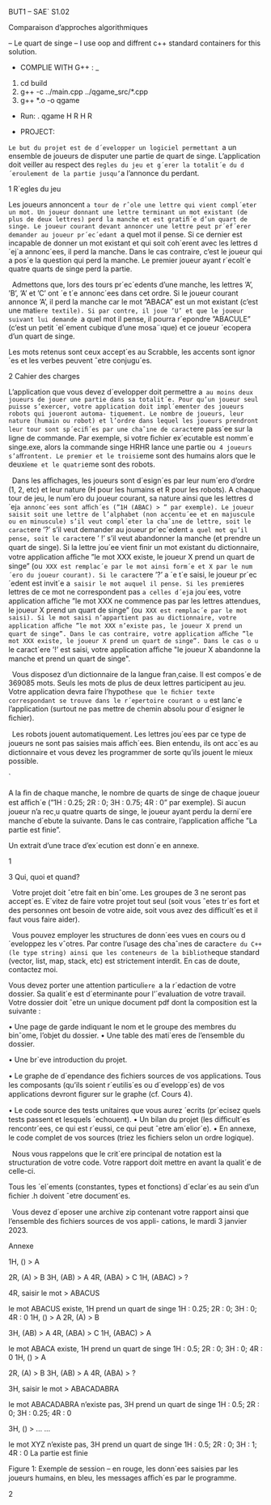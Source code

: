 ﻿<a name="br1"></a>BUT1 – SAE` S1.02

Comparaison d’approches algorithmiques

– Le quart de singe
–
I use oop and diffrent c++ standard containers for this solution.

- COMPLIE WITH G++ :
_
1. cd build
2. g++ -c ../main.cpp ../qgame_src/*.cpp 
3. g++ *.o -o qgame


- Run:
. qgame H R H R



- PROJECT:



`Le but du projet est de d´evelopper un logiciel permettant `a un ensemble de joueurs de disputer une partie de quart
de singe. L’application doit veiller au respect des r`egles du jeu et g´erer la totalit´e du d´eroulement de la partie jusqu’`a
l’annonce du perdant.

1 R`egles du jeu

Les joueurs annoncent `a tour de rˆole une lettre qui vient compl´eter un mot. Un joueur donnant une lettre terminant
un mot existant (de plus de deux lettres) perd la manche et est gratiﬁ´e d’un quart de singe. Le joueur courant devant
annoncer une lettre peut pr´ef´erer demander au joueur pr´ec´edant `a quel mot il pense. Si ce dernier est incapable de
donner un mot existant et qui soit coh´erent avec les lettres d´ej`a annonc´ees, il perd la manche. Dans le cas contraire,
c’est le joueur qui a pos´e la question qui perd la manche. Le premier joueur ayant r´ecolt´e quatre quarts de singe perd
la partie.

` `Admettons que, lors des tours pr´ec´edents d’une manche, les lettres ’A’, ’B’, ’A’ et ’C’ ont ´e t´e annonc´ees dans
cet ordre. Si le joueur courant annonce ’A’, il perd la manche car le mot ”ABACA” est un mot existant (c’est une
mati`ere textile). Si par contre, il joue ’U’ et que le joueur suivant lui demande `a quel mot il pense, il pourra r´epondre
”ABACULE” (c’est un petit ´el´ement cubique d’une mosa¨ıque) et ce joueur ´ecopera d’un quart de singe.

Les mots retenus sont ceux accept´es au Scrabble, les accents sont ignor´es et les verbes peuvent ˆetre conjugu´es.

2 Cahier des charges

L’application que vous devez d´evelopper doit permettre a` au moins deux joueurs de jouer une partie dans sa totalit´e.
Pour qu’un joueur seul puisse s’exercer, votre application doit impl´ementer des joueurs robots qui joueront automa-
tiquement. Le nombre de joueurs, leur nature (humain ou robot) et l’ordre dans lequel les joueurs prendront leur tour
sont sp´eciﬁ´es par une chaˆıne de caract`ere pass´ee sur la ligne de commande. Par exemple, si votre ﬁchier ex´ecutable
est nomm´e singe.exe, alors la commande singe HRHR lance une partie ou` 4 joueurs s’aﬀrontent. Le premier et le
 troisi`eme sont des humains alors que le deuxi`eme et le quatri`eme sont des robots.

` `Dans les aﬃchages, les joueurs sont d´esign´es par leur num´ero d’ordre (1, 2, etc) et leur nature (H pour les humains
et R pour les robots). A chaque tour de jeu, le num´ero du joueur courant, sa nature ainsi que les lettres d´ej`a annonc´ees
sont aﬃch´es (”1H (ABAC) > ” par exemple). Le joueur saisit soit une lettre de l’alphabet (non accentu´ee et en
majuscule ou en minuscule) s’il veut compl´eter la chaˆıne de lettre, soit le caract`ere ’?’ s’il veut demander au joueur
pr´ec´edent `a quel mot qu’il pense, soit le caract`ere ’ !’ s’il veut abandonner la manche (et prendre un quart de singe).
 Si la lettre jou´ee vient ﬁnir un mot existant du dictionnaire, votre application aﬃche ”le mot XXX existe, le
joueur X prend un quart de singe” (ou` XXX est remplac´e par le mot ainsi form´e et X par le num´ero du joueur
courant). Si le caract`ere ’?’ a ´e t´e saisi, le joueur pr´ec´edent est invit´e a` saisir le mot auquel il pense. Si les premi`eres
 lettres de ce mot ne correspondent pas `a celles d´ej`a jou´ees, votre application aﬃche ”le mot XXX ne commence pas
par les lettres attendues, le joueur X prend un quart de singe” (ou` XXX est remplac´e par le mot saisi).
Si le mot saisi n’appartient pas au dictionnaire, votre application aﬃche ”le mot XXX n’existe pas, le joueur
X prend un quart de singe”. Dans le cas contraire, votre application aﬃche ”le mot XXX existe, le joueur
X prend un quart de singe”. Dans le cas o u` le caract`ere ’!’ est saisi, votre application aﬃche "le joueur X
abandonne la manche et prend un quart de singe".

` `Vous disposez d’un dictionnaire de la langue fran¸caise. Il est compos´e de 369085 mots. Seuls les mots de plus de
deux lettres participent au jeu. Votre application devra faire l’hypoth`ese que le ﬁchier texte correspondant se trouve
dans le r´epertoire courant o u` est lanc´e l’application (surtout ne pas mettre de chemin absolu pour d´esigner le ﬁchier).

` `Les robots jouent automatiquement. Les lettres jou´ees par ce type de joueurs ne sont pas saisies mais aﬃch´ees.
Bien entendu, ils ont acc`es au dictionnaire et vous devez les programmer de sorte qu’ils jouent le mieux possible.

`

A la ﬁn de chaque manche, le nombre de quarts de singe de chaque joueur est aﬃch´e (”1H : 0.25; 2R : 0; 3H : 0.75; 4R : 0” par exemple). Si aucun joueur n’a rec¸u quatre quarts de singe, le joueur ayant perdu la derni`ere
manche d´ebute la suivante. Dans le cas contraire, l’application aﬃche ”La partie est finie”.

Un extrait d’une trace d’ex´ecution est donn´e en annexe.

1




<a name="br2"></a>3 Qui, quoi et quand?

` `Votre projet doit ˆetre fait en binˆome. Les groupes de 3 ne seront pas accept´es. E´vitez de faire votre projet tout seul
(soit vous ˆetes tr`es fort et des personnes ont besoin de votre aide, soit vous avez des diﬃcult´es et il faut vous faire
aider).

` `Vous pouvez employer les structures de donn´ees vues en cours ou d´eveloppez les vˆotres. Par contre l’usage des
chaˆınes de caract`ere du C++ (le type string) ainsi que les conteneurs de la biblioth`eque standard (vector, list,
map, stack, etc) est strictement interdit. En cas de doute, contactez moi.

Vous devez porter une attention particuli`ere `a la r´edaction de votre dossier. Sa qualit´e est d´eterminante pour l’´evaluation de votre travail. Votre dossier doit ˆetre un unique document pdf dont la composition est la suivante :

• Une page de garde indiquant le nom et le groupe des membres du binˆome, l’objet du dossier.
 • Une table des mati`eres de l’ensemble du dossier.

• Une br`eve introduction du projet.

• Le graphe de d´ependance des ﬁchiers sources de vos applications. Tous les composants (qu’ils soient r´eutilis´es
 ou d´evelopp´es) de vos applications devront ﬁgurer sur le graphe (cf. Cours 4).

• Le code source des tests unitaires que vous aurez ´ecrits (pr´ecisez quels tests passent et lesquels ´echouent).
• Un bilan du projet (les diﬃcult´es rencontr´ees, ce qui est r´eussi, ce qui peut ˆetre am´elior´e).
• En annexe, le code complet de vos sources (triez les ﬁchiers selon un ordre logique).

` `Nous vous rappelons que le crit`ere principal de notation est la structuration de votre code. Votre rapport doit
mettre en avant la qualit´e de celle-ci.

Tous les ´el´ements (constantes, types et fonctions) d´eclar´es au sein d’un ﬁchier .h doivent ˆetre document´es.

` `Vous devez d´eposer une archive zip contenant votre rapport ainsi que l’ensemble des ﬁchiers sources de vos appli-
cations, le mardi 3 janvier 2023.

Annexe

1H, () > A

2R, (A) > B 3H, (AB) > A
4R, (ABA) > C
1H, (ABAC) > ?

4R, saisir le mot > ABACUS

le mot ABACUS existe, 1H prend un quart de singe
1H : 0.25; 2R : 0; 3H : 0; 4R : 0
1H, () > A 2R, (A) > B

3H, (AB) > A
4R, (ABA) > C
1H, (ABAC) > A

le mot ABACA existe, 1H prend un quart de singe
1H : 0.5; 2R : 0; 3H : 0; 4R : 0
1H, () > A

2R, (A) > B
3H, (AB) > A
4R, (ABA) > ?

3H, saisir le mot > ABACADABRA

le mot ABACADABRA n’existe pas, 3H prend un quart de singe
1H : 0.5; 2R : 0; 3H : 0.25; 4R : 0

3H, () > ...
...

le mot XYZ n’existe pas, 3H prend un quart de singe
1H : 0.5; 2R : 0; 3H : 1; 4R : 0
La partie est finie

Figure 1: Exemple de session – en rouge, les donn´ees saisies par les joueurs humains, en bleu, les messages aﬃch´es par
le programme.

2

